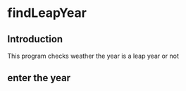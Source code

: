 # findLeapYear
## Introduction
This program checks weather the year is a leap year or not
## enter the year
